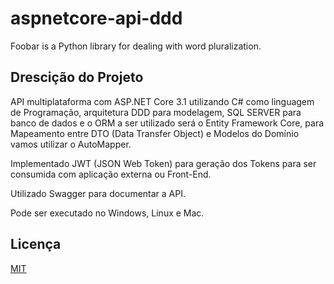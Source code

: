 # aspnetcore-api-ddd

Foobar is a Python library for dealing with word pluralization.

## Drescição do Projeto

API multiplataforma com ASP.NET Core 3.1 utilizando C# como linguagem de Programação, arquitetura DDD para modelagem, SQL SERVER para banco de dados e o ORM a ser utilizado será o Entity Framework Core, para Mapeamento entre DTO (Data Transfer Object)   e Modelos do Domínio vamos utilizar o AutoMapper.

Implementado JWT (JSON Web Token) para geração dos Tokens para ser consumida com aplicação externa ou Front-End.

Utilizado Swagger para documentar a API.


Pode ser executado no Windows, Linux e Mac.

## Licença
[MIT](https://choosealicense.com/licenses/mit/)
